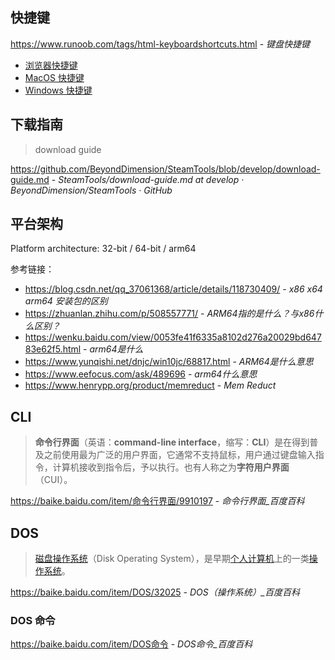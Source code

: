## 快捷键

https://www.runoob.com/tags/html-keyboardshortcuts.html - *键盘快捷键*

- [浏览器快捷键](tools/browser.md#浏览器快捷键-⌨️)
- [MacOS 快捷键](os/mac/README.md#tutorial)
- [Windows 快捷键](os/windows/README.md#windows-快捷键-⌨)

## 下载指南

> download guide

https://github.com/BeyondDimension/SteamTools/blob/develop/download-guide.md - *SteamTools/download-guide.md at develop · BeyondDimension/SteamTools · GitHub*

## 平台架构

Platform architecture: 32-bit / 64-bit / arm64

参考链接：

- https://blog.csdn.net/qq_37061368/article/details/118730409/ - *x86 x64 arm64 安装包的区别*
- https://zhuanlan.zhihu.com/p/508557771/ - *ARM64指的是什么？与x86什么区别？*
- https://wenku.baidu.com/view/0053fe41f6335a8102d276a20029bd64783e62f5.html - *arm64是什么*
- https://www.yunqishi.net/dnjc/win10jc/68817.html - *ARM64是什么意思*
- https://www.eefocus.com/ask/489696 - *arm64什么意思*
- https://www.henrypp.org/product/memreduct - *Mem Reduct*

## CLI

> **命令行界面**（英语：**command-line interface**，缩写：**CLI**）是在得到普及之前使用最为广泛的用户界面，它通常不支持鼠标，用户通过键盘输入指令，计算机接收到指令后，予以执行。也有人称之为**字符用户界面**（CUI）。

<https://baike.baidu.com/item/命令行界面/9910197> - *命令行界面_百度百科*



## DOS

> [磁盘操作系统](https://baike.baidu.com/item/磁盘操作系统/3793138?fromModule=lemma_inlink)（Disk Operating System），是早期[个人计算机](https://baike.baidu.com/item/个人计算机/3731770?fromModule=lemma_inlink)上的一类[操作系统](https://baike.baidu.com/item/操作系统/192?fromModule=lemma_inlink)。

https://baike.baidu.com/item/DOS/32025 - *DOS（操作系统）_百度百科*

### DOS 命令

<https://baike.baidu.com/item/DOS命令> - *DOS命令_百度百科*
